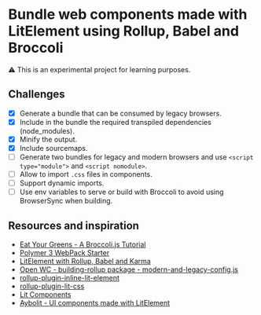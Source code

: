 # Bundle web components made with LitElement using Rollup, Babel and Broccoli

⚠️ This is an experimental project for learning purposes.

## Challenges

- [x] Generate a bundle that can be consumed by legacy browsers.
- [x] Include in the bundle the required transpiled dependencies (node_modules).
- [x] Minify the output.
- [x] Include sourcemaps.
- [ ] Generate two bundles for legacy and modern browsers and use `<script type="module">` and `<script nomodule>`.
- [ ] Allow to import `.css` files in components.
- [ ] Support dynamic imports.
- [ ] Use env variables to serve or build with Broccoli to avoid using BrowserSync when building.

## Resources and inspiration

- [Eat Your Greens - A Broccoli.js Tutorial](https://www.oligriffiths.com/2018/04/27/eat-your-greens-broccolijs-tutorial/)
- [Polymer 3 WebPack Starter](https://github.com/web-padawan/polymer3-webpack-starter)
- [LitElement with Rollup, Babel and Karma](https://43081j.com/2018/09/polymer-lit-with-rollup)
- [Open WC - building-rollup package - modern-and-legacy-config.js](https://github.com/open-wc/open-wc/blob/master/packages/building-rollup/modern-and-legacy-config.js)
- [rollup-plugin-inline-lit-element](https://www.npmjs.com/package/rollup-plugin-inline-lit-element)
- [rollup-plugin-lit-css](https://www.npmjs.com/package/rollup-plugin-lit-css)
- [Lit Components](https://github.com/web-padawan/lit-components)
- [Aybolit - UI components made with LitElement](https://github.com/web-padawan/aybolit)
